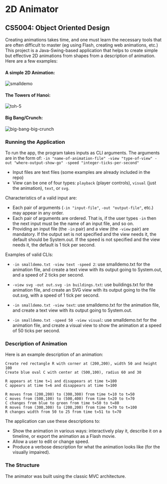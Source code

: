 # 2D Animator
## CS5004: Object Oriented Design

Creating animations takes time, and one must learn the necessary tools that are often difficult to master (eg using Flash, creating web animations, etc.)
This project is a Java-Swing-based application that helps to create simple but effective 2D animations from shapes from a description of animation. 
Here are a few examples:

#### A simple 2D Animation:
![smalldemo](https://github.com/acymoy/2D-Animator/assets/105390880/f7d2030f-cb2e-4409-a7d5-3b2e105cfb6a)

#### The Towers of Hanoi:
![toh-5](https://github.com/acymoy/2D-Animator/assets/105390880/88c6a639-9c6a-4787-ad31-3f9613f33793)

#### Big Bang/Crunch:
![big-bang-big-crunch](https://github.com/acymoy/2D-Animator/assets/105390880/43dce337-c451-402c-99f8-a2c7ad87ce91)

### Running the Application
To run the app, the program takes inputs as CLI arguments. The arguments are in the form of:
`-in "name-of-animation-file" -view "type-of-view" -out "where-output-show-go" -speed "integer-ticks-per-second"`

- Input files are text files (some examples are already included in the repo)
- View can be one of four types: `playback` (player controls), `visual` (just the animation), `text`, or `svg`.


Characteristics of a valid input are:
- Each pair of arguments (`-in "input-file"`, `-out "output-file"`, etc.) may appear in any order.
- Each pair of arguments are ordered. That is, if the user types `-in` then the next input must be the name of an input file, and so on.
- Providing an input file (the `-in` pair) and a view (the `-view` pair) are mandatory. If the output set is not specified and the view needs it, the default should be System.out. If the speed is not specified and the view needs it, the default is 1 tick per second.

Examples of valid CLIs:
- `-in smalldemo.txt -view text -speed 2`: use smalldemo.txt for the animation file, and create a text view with its output going to System.out, and a speed of 2 ticks per second.

- `-view svg -out out.svg -in buildings.txt`: use buildings.txt for the animation file, and create an SVG view with its output going to the file out.svg, with a speed of 1 tick per second.

- `-in smalldemo.txt -view text`: use smalldemo.txt for the animation file, and create a text view with its output going to System.out.

- `-in smalldemo.txt -speed 50 -view visual`: use smalldemo.txt for the animation file, and create a visual view to show the animation at a speed of 50 ticks per second.

### Description of Animation
Here is an example description of an animation: 

```
Create red rectangle R with corner at (200,200), width 50 and height 100
Create blue oval C with center at (500,100), radius 60 and 30
 
R appears at time t=1 and disappears at time t=100
C appears at time t=6 and disappears at time t=100
 
R moves from (200,200) to (300,300) from time t=10 to t=50
C moves from (500,100) to (500,400) from time t=20 to t=70
C changes from blue to green from time t=50 to t=80
R moves from (300,300) to (200,200) from time t=70 to t=100
R changes width from 50 to 25 from time t=51 to t=70
```

The application can use these descriptions to:
- Show the animation in various ways: interactively play it, describe it on a timeline, or export the animation as a Flash movie.
- Allow a user to edit or change speed.
- Produce a verbose description for what the animation looks like (for the visually impaired).

### The Structure
The animator was built using the classic MVC architecture. 
